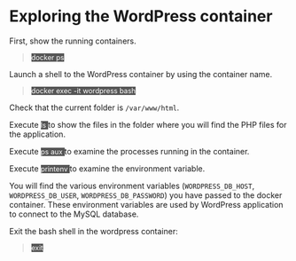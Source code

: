 # Exploring the WordPress container

First, show the running containers.

> <span align="left" style="color:#FFF;background:#555;font:Courier New; font-size: 90%;"> docker ps </span>

Launch a shell to the WordPress container by using the container name.

> <span align="left" style="color:#FFF;background:#555;font:Courier New; font-size: 90%;"> docker exec -it wordpress bash </span>

Check that the current folder is `/var/www/html`. 

Execute <span align="left" style="color:#FFF;background:#555;font:Courier New; font-size: 90%;"> ls </span> to show the files in the folder where you will find the PHP files for the application.

Execute <span align="left" style="color:#FFF;background:#555;font:Courier New; font-size: 90%;"> ps aux </span> to examine the processes running in the container.

Execute <span align="left" style="color:#FFF;background:#555;font:Courier New; font-size: 90%;"> printenv </span> to examine the environment variable. 

You will find the various environment variables (`WORDPRESS_DB_HOST`, `WORDPRESS_DB_USER`,  `WORDPRESS_DB_PASSWORD`) you have passed to the docker container. These environment variables are used by WordPress application to connect to the MySQL database.

Exit the bash shell in the wordpress container:
> <span align="left" style="color:#FFF;background:#555;font:Courier New; font-size: 90%;"> exit </span>

<br/>
